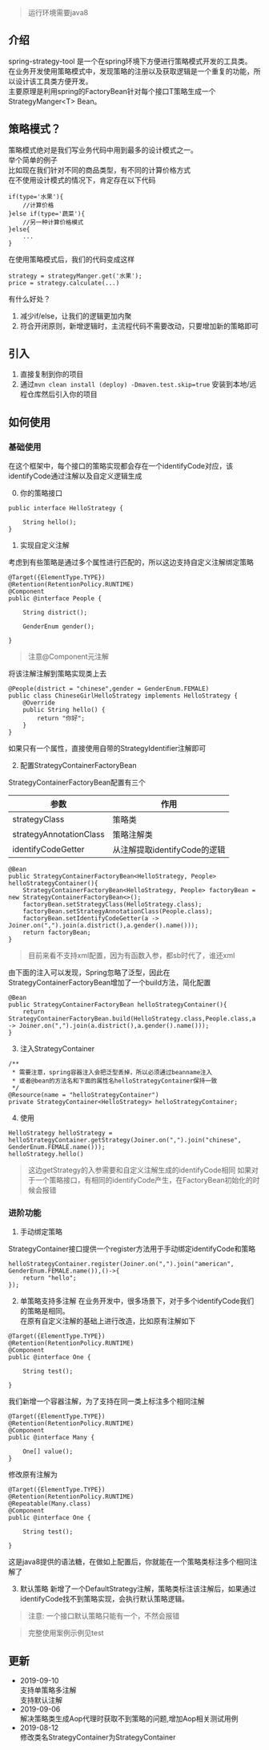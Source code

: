 > 运行环境需要java8

## 介绍
spring-strategy-tool 是一个在spring环境下方便进行策略模式开发的工具类。  
在业务开发使用策略模式中，发现策略的注册以及获取逻辑是一个重复的功能，所以设计该工具类方便开发。  
主要原理是利用spring的FactoryBean针对每个接口T策略生成一个StrategyManger\<T> Bean。  

## 策略模式？
策略模式绝对是我们写业务代码中用到最多的设计模式之一。  
举个简单的例子  
比如现在我们针对不同的商品类型，有不同的计算价格方式  
在不使用设计模式的情况下，肯定存在以下代码
```
if(type='水果'){
    //计算价格
}else if(type='蔬菜'){
    //另一种计算价格模式
}else{
    ...
}
```
在使用策略模式后，我们的代码变成这样
```
strategy = strategyManger.get('水果');
price = strategy.calculate(...)
```
有什么好处？

1. 减少if/else，让我们的逻辑更加内聚
2. 符合开闭原则，新增逻辑时，主流程代码不需要改动，只要增加新的策略即可

## 引入
1. 直接复制到你的项目
2. 通过`mvn clean install (deploy) -Dmaven.test.skip=true` 安装到本地/远程仓库然后引入你的项目

## 如何使用
### 基础使用
在这个框架中，每个接口的策略实现都会存在一个identifyCode对应，该identifyCode通过注解以及自定义逻辑生成

0. 你的策略接口
```
public interface HelloStrategy {

    String hello();
}
```

1. 实现自定义注解  

考虑到有些策略是通过多个属性进行匹配的，所以这边支持自定义注解绑定策略
```
@Target({ElementType.TYPE})
@Retention(RetentionPolicy.RUNTIME)
@Component
public @interface People {

    String district();

    GenderEnum gender();

}
```

> 注意@Component元注解


将该注解注解到策略实现类上去
```
@People(district = "chinese",gender = GenderEnum.FEMALE)
public class ChineseGirlHelloStrategy implements HelloStrategy {
    @Override
    public String hello() {
        return "你好";
    }
}
```

如果只有一个属性，直接使用自带的StrategyIdentifier注解即可

2. 配置StrategyContainerFactoryBean

StrategyContainerFactoryBean配置有三个  

|参数|作用|
|---|---|
|strategyClass | 策略类  |
|strategyAnnotationClass|  策略注解类  |
|identifyCodeGetter | 从注解提取identifyCode的逻辑  |

```
@Bean
public StrategyContainerFactoryBean<HelloStrategy, People> helloStrategyContainer(){
    StrategyContainerFactoryBean<HelloStrategy, People> factoryBean = new StrategyContainerFactoryBean<>();
    factoryBean.setStrategyClass(HelloStrategy.class);
    factoryBean.setStrategyAnnotationClass(People.class);
    factoryBean.setIdentifyCodeGetter(a -> Joiner.on(",").join(a.district(),a.gender().name()));
    return factoryBean;
}
```

> 目前来看不支持xml配置，因为有函数入参，都sb时代了，谁还xml

由下面的注入可以发现，Spring忽略了泛型，因此在StrategyContainerFactoryBean增加了一个build方法，简化配置
```
@Bean
public StrategyContainerFactoryBean helloStrategyContainer(){
    return StrategyContainerFactoryBean.build(HelloStrategy.class,People.class,a -> Joiner.on(",").join(a.district(),a.gender().name()));
}
```


3. 注入StrategyContainer
```
/**
 * 需要注意，spring容器注入会把泛型丢掉，所以必须通过beanname注入
 * 或者@bean的方法名和下面的属性名helloStrategyContainer保持一致
 */
@Resource(name = "helloStrategyContainer")
private StrategyContainer<HelloStrategy> helloStrategyContainer;
```



4. 使用
```
HelloStrategy helloStrategy = helloStrategyContainer.getStrategy(Joiner.on(",").join("chinese", GenderEnum.FEMALE.name()));
helloStrategy.hello()
```

> 这边getStrategy的入参需要和自定义注解生成的identifyCode相同
> 如果对于一个策略接口，有相同的identifyCode产生，在FactoryBean初始化的时候会报错

### 进阶功能
1. 手动绑定策略

StrategyContainer接口提供一个register方法用于手动绑定identifyCode和策略
```
helloStrategyContainer.register(Joiner.on(",").join("american", GenderEnum.FEMALE.name()),()->{
    return "hello";
});
```

2. 单策略支持多注解
在业务开发中，很多场景下，对于多个identifyCode我们的策略是相同。  
在原有自定义注解的基础上进行改造，比如原有注解如下
```
@Target({ElementType.TYPE})
@Retention(RetentionPolicy.RUNTIME)
@Component
public @interface One {

    String test();

}

```
我们新增一个容器注解，为了支持在同一类上标注多个相同注解
```
@Target({ElementType.TYPE})
@Retention(RetentionPolicy.RUNTIME)
@Component
public @interface Many {

    One[] value();
}
```
修改原有注解为
```
@Target({ElementType.TYPE})
@Retention(RetentionPolicy.RUNTIME)
@Repeatable(Many.class)
@Component
public @interface One {

    String test();

}
```
这是java8提供的语法糖，在做如上配置后，你就能在一个策略类标注多个相同注解了


3. 默认策略
新增了一个DefaultStrategy注解，策略类标注该注解后，如果通过identifyCode找不到策略实现，会执行默认策略逻辑。

> 注意: 一个接口默认策略只能有一个，不然会报错


> 完整使用案例示例见test

## 更新
- 2019-09-10  
    支持单策略多注解  
    支持默认注解
- 2019-09-06   
    解决策略类生成Aop代理时获取不到策略的问题,增加Aop相关测试用例
- 2019-08-12   
    修改类名StrategyContainer为StrategyContainer